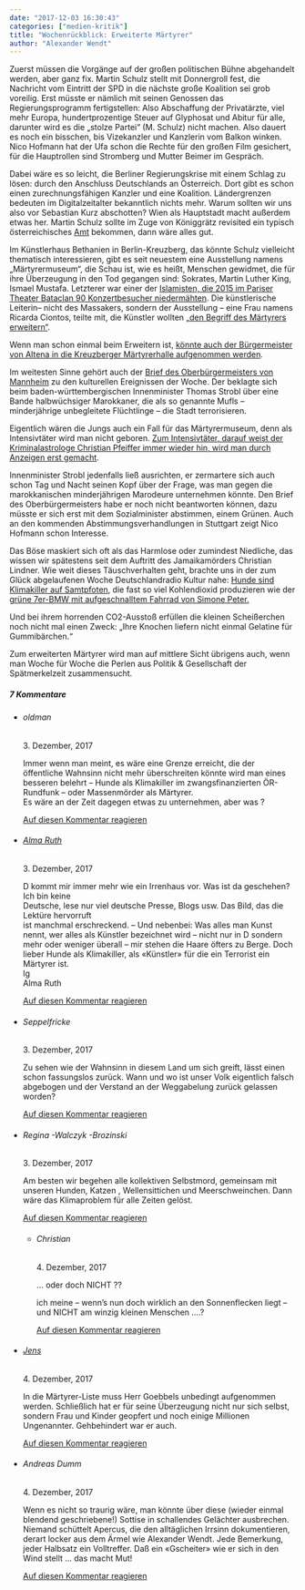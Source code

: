 ```yaml
---
date: "2017-12-03 16:30:43"
categories: ["medien-kritik"]
title: "Wochenrückblick: Erweiterte Märtyrer"
author: "Alexander Wendt"
---
```




Zuerst müssen die Vorgänge auf der großen politischen Bühne abgehandelt werden, aber ganz fix. Martin Schulz stellt mit Donnergroll fest, die Nachricht vom Eintritt der SPD in die nächste große Koalition sei grob voreilig. Erst müsste er nämlich mit seinen Genossen das Regierungsprogramm fertigstellen: Also Abschaffung der Privatärzte, viel mehr Europa, hundertprozentige Steuer auf Glyphosat und Abitur für alle, darunter wird es die „stolze Partei“ (M. Schulz) nicht machen. Also dauert es noch ein bisschen, bis Vizekanzler und Kanzlerin vom Balkon winken. Nico Hofmann hat der Ufa schon die Rechte für den großen Film gesichert, für die Hauptrollen sind Stromberg und Mutter Beimer im Gespräch.

<!--more-->



Dabei wäre es so leicht, die Berliner Regierungskrise mit einem Schlag zu lösen: durch den Anschluss Deutschlands an Österreich. Dort gibt es schon einen zurechnungsfähigen Kanzler und eine Koalition. Ländergrenzen bedeuten im Digitalzeitalter bekanntlich nichts mehr. Warum sollten wir uns also vor Sebastian Kurz abschotten? Wien als Hauptstadt macht außerdem etwas her. Martin Schulz sollte im Zuge von Königgrätz revisited ein typisch österreichisches <a href="https://www.dwds.de/wb/Bezirkstrottel">Amt</a> bekommen, dann wäre alles gut.

Im Künstlerhaus Bethanien in Berlin-Kreuzberg, das könnte Schulz vielleicht thematisch interessieren, gibt es seit neuestem eine Ausstellung namens „Märtyrermuseum“, die Schau ist, wie es heißt, Menschen gewidmet, die für ihre Überzeugung in den Tod gegangen sind: Sokrates, Martin Luther King, Ismael Mustafa. Letzterer war einer der <a href="http://www.abendzeitung-muenchen.de/inhalt.augenzeugenbericht-vom-bataclan-massaker-ich-lag-im-blut-fremder-menschen-und-wartete-auf-meine-kugel.932ad661-dad9-4085-ab50-9e03b3882533.html">Islamisten, die 2015 im Pariser Theater Bataclan 90 Konzertbesucher niedermähten</a>. Die künstlerische Leiterin– nicht des Massakers, sondern der Ausstellung – eine Frau namens Ricarda Ciontos, teilte mit, die Künstler wollten <a href="http://www.mena-watch.com/ausstellung-in-berlin-praesentiert-bataclan-attentaeter-als-maertyrer/">„den Begriff des Märtyrers erweitern“</a>.

Wenn man schon einmal beim Erweitern ist, <a href="http://www.tagesspiegel.de/themen/reportage/nach-attentat-auf-buergermeister-hollstein-die-abgruende-von-altena/20657008.html">könnte auch der Bürgermeister von Altena in die Kreuzberger Märtyrerhalle aufgenommen werden</a>.

Im weitesten Sinne gehört auch der <a href="http://www.faz.net/aktuell/politik/marokkanische-jugendliche-werden-in-mannheim-zum-problem-15319986.html">Brief des Oberbürgermeisters von Mannheim</a> zu den kulturellen Ereignissen der Woche. Der beklagte sich beim baden-württembergischen Innenminister Thomas Strobl über eine Bande halbwüchsiger Marokkaner, die als so genannte Mufls – minderjährige unbegleitete Flüchtlinge – die Stadt terrorisieren.

Eigentlich wären die Jungs auch ein Fall für das Märtyrermuseum, denn als Intensivtäter wird man nicht geboren. <a href="http://www.spiegel.de/panorama/justiz/kriminalitaetsexperte-sicherheit-in-deutschland-steigt-auch-fuer-frauen-a-1125384.html">Zum Intensivtäter, darauf weist der Kriminalastrologe Christian Pfeiffer immer wieder hin, wird man durch Anzeigen erst gemacht</a>.

Innenminister Strobl jedenfalls ließ ausrichten, er zermartere sich auch schon Tag und Nacht seinen Kopf über der Frage, was man gegen die marokkanischen minderjährigen Marodeure unternehmen könnte. Den Brief des Oberbürgermeisters habe er noch nicht beantworten können, dazu müsste er sich erst mit dem Sozialminister abstimmen, einem Grünen. Auch an den kommenden Abstimmungsverhandlungen in Stuttgart zeigt Nico Hofmann schon Interesse.

Das Böse maskiert sich oft als das Harmlose oder zumindest Niedliche, das wissen wir spätestens seit dem Auftritt des Jamaikamörders Christian Lindner. Wie weit dieses Täuschverhalten geht, brachte uns in der zum Glück abgelaufenen Woche Deutschlandradio Kultur nahe: <a href="http://www.deutschlandfunkkultur.de/oekobilanz-von-haustieren-klimakiller-auf-vier-pfoten.993.de.html?dram:article_id=402061">Hunde sind Klimakiller auf Samtpfoten</a>, die fast so viel Kohlendioxid produzieren wie der <a href="http://blogs.faz.net/stuetzen/2017/08/30/gruen-lackierte-mobilitaet-und-volksferne-8141/">grüne 7er-BMW mit aufgeschnalltem Fahrrad von Simone Peter.</a>

Und bei ihrem horrenden CO2-Ausstoß erfüllen die kleinen Scheißerchen noch nicht mal einen Zweck: „Ihre Knochen liefern nicht einmal Gelatine für Gummibärchen.“

Zum erweiterten Märtyrer wird man auf mittlere Sicht übrigens auch, wenn man Woche für Woche die Perlen aus Politik &amp; Gesellschaft der Spätmerkelzeit zusammensucht.
<!--more-->
<h5 class="comments-h">
7 Kommentare </h5>
<ul class="commentlist">
<li class="comment even thread-even depth-1 clearfix" id="li-comment-431">
<h6 class="author">oldman</h6> <span class="date">3. Dezember, 2017</span>



Immer wenn man meint, es wäre eine Grenze erreicht, die der öffentliche Wahnsinn nicht mehr überschreiten könnte wird man eines besseren belehrt &#8211; Hunde als Klimakiller im zwangsfinanzierten ÖR-Rundfunk &#8211; oder Massenmörder als Märtyrer.<br>
Es wäre an der Zeit dagegen etwas zu unternehmen, aber was ?

<a rel="nofollow" class="comment-reply-link" href="#comment-431" data-commentid="431" data-postid="5487" data-belowelement="comment-431" data-respondelement="respond" data-replyto="Antworte auf oldman" aria-label="Antworte auf oldman">Auf diesen Kommentar reagieren</a> 


</li>
<li class="comment odd alt thread-odd thread-alt depth-1 clearfix" id="li-comment-432">
<h6 class="author"><a href="http://keine" class="url" rel="ugc external nofollow">Alma Ruth</a></h6> <span class="date">3. Dezember, 2017</span>



D kommt mir immer mehr wie ein Irrenhaus vor. Was ist da geschehen? Ich bin keine<br>
Deutsche, lese nur viel deutsche Presse, Blogs usw. Das Bild, das die Lektüre hervorruft<br>
ist manchmal erschreckend. &#8211; Und nebenbei: Was alles man Kunst nennt, wer alles als Künstler bezeichnet wird &#8211; nicht nur in D sondern mehr oder weniger überall &#8211; mir stehen die Haare öfters zu Berge. Doch lieber Hunde als Klimakiller, als «Künstler» für die ein Terrorist ein Märtyrer ist.<br>
lg<br>
Alma Ruth

<a rel="nofollow" class="comment-reply-link" href="#comment-432" data-commentid="432" data-postid="5487" data-belowelement="comment-432" data-respondelement="respond" data-replyto="Antworte auf Alma Ruth" aria-label="Antworte auf Alma Ruth">Auf diesen Kommentar reagieren</a> 


</li>
<li class="comment even thread-even depth-1 clearfix" id="li-comment-433">
<h6 class="author">Seppelfricke</h6> <span class="date">3. Dezember, 2017</span>



Zu sehen wie der Wahnsinn in diesem Land um sich greift, lässt einen schon fassungslos zurück. Wann und wo ist unser Volk eigentlich falsch abgebogen und der Verstand an der Weggabelung zurück gelassen worden?

<a rel="nofollow" class="comment-reply-link" href="#comment-433" data-commentid="433" data-postid="5487" data-belowelement="comment-433" data-respondelement="respond" data-replyto="Antworte auf Seppelfricke" aria-label="Antworte auf Seppelfricke">Auf diesen Kommentar reagieren</a> 


</li>
<li class="comment odd alt thread-odd thread-alt depth-1 clearfix" id="li-comment-434">
<h6 class="author">Regina -Walczyk -Brozinski</h6> <span class="date">3. Dezember, 2017</span>



Am besten wir begehen alle kollektiven Selbstmord, gemeinsam mit unseren Hunden, Katzen , Wellensittichen und Meerschweinchen. Dann wäre das Klimaproblem für alle Zeiten gelöst.

<a rel="nofollow" class="comment-reply-link" href="#comment-434" data-commentid="434" data-postid="5487" data-belowelement="comment-434" data-respondelement="respond" data-replyto="Antworte auf Regina -Walczyk -Brozinski" aria-label="Antworte auf Regina -Walczyk -Brozinski">Auf diesen Kommentar reagieren</a> 


<ul class="children">
<li class="comment even depth-2 clearfix" id="li-comment-435">
<h6 class="author">Christian</h6> <span class="date">4. Dezember, 2017</span>



&#8230; oder doch NICHT ??

ich meine &#8211; wenn&#8217;s nun doch wirklich an den Sonnenflecken liegt &#8211;<br>
und NICHT am winzig kleinen Menschen &#8230;.?

<a rel="nofollow" class="comment-reply-link" href="#comment-435" data-commentid="435" data-postid="5487" data-belowelement="comment-435" data-respondelement="respond" data-replyto="Antworte auf Christian" aria-label="Antworte auf Christian">Auf diesen Kommentar reagieren</a> 


</li>
</ul>
</li>
<li class="comment odd alt thread-even depth-1 clearfix" id="li-comment-438">
<h6 class="author"><a href="https://www.youtube.com/channel/UCEayt6eQ7u29cWLJFpXpCrg" class="url" rel="ugc external nofollow">Jens</a></h6> <span class="date">4. Dezember, 2017</span>



In die Märtyrer-Liste muss Herr Goebbels unbedingt aufgenommen werden. Schließlich hat er für seine Überzeugung nicht nur sich selbst, sondern Frau und Kinder geopfert und noch einige Millionen Ungenannter. Gehbehindert war er auch.

<a rel="nofollow" class="comment-reply-link" href="#comment-438" data-commentid="438" data-postid="5487" data-belowelement="comment-438" data-respondelement="respond" data-replyto="Antworte auf Jens" aria-label="Antworte auf Jens">Auf diesen Kommentar reagieren</a> 


</li>
<li class="comment even thread-odd thread-alt depth-1 clearfix" id="li-comment-447">
<h6 class="author">Andreas Dumm</h6> <span class="date">4. Dezember, 2017</span>



Wenn es nicht so traurig wäre, man könnte über diese (wieder einmal blendend geschriebene!) Sottise in schallendes Gelächter ausbrechen. Niemand schüttelt Apercus, die den alltäglichen Irrsinn dokumentieren, derart locker aus dem Ärmel wie Alexander Wendt. Jede Bemerkung, jeder Halbsatz ein Volltreffer. Daß ein «Gscheiter» wie er sich in den Wind stellt &#8230; das macht Mut!

<a rel="nofollow" class="comment-reply-link" href="#comment-447" data-commentid="447" data-postid="5487" data-belowelement="comment-447" data-respondelement="respond" data-replyto="Antworte auf Andreas Dumm" aria-label="Antworte auf Andreas Dumm">Auf diesen Kommentar reagieren</a> 


</li>
</ul>
